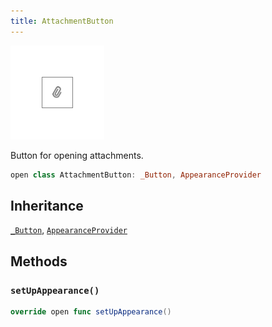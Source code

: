 ```yaml
---
title: AttachmentButton
---
```

![AttachmentButton](../../../../../assets/AttachmentButton_documentation.default-light.png)

Button for opening attachments.

``` swift
open class AttachmentButton: _Button, AppearanceProvider 
```

## Inheritance

[`_Button`](../_button.md), [`AppearanceProvider`](../../utils/appearance-provider.md)

## Methods

### `setUpAppearance()`

``` swift
override open func setUpAppearance() 
```
